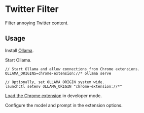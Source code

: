 # Twitter Filter

Filter annoying Twitter content.

## Usage

Install [Ollama](https://ollama.com).

Start Ollama.
```
// Start Ollama and allow connections from Chrome extensions.
OLLAMA_ORIGINS=chrome-extension://* ollama serve

// Optionally, set OLLAMA_ORIGIN system wide.
launchctl setenv OLLAMA_ORIGIN "chrome-extension://*"
```

[Load the Chrome extension](https://developer.chrome.com/docs/extensions/get-started/tutorial/hello-world#load-unpacked) in developer mode.

Configure the model and prompt in the extension options.
